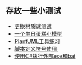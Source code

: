 ## 存放一些小测试   
* [更换材质球测试](https://github.com/XINCGer/Unity3DTraining/tree/master/SomeTest/ExchangeTest)   
* [一个生日蛋糕小模型](https://github.com/XINCGer/Unity3DTraining/tree/master/SomeTest/BirthdayCakeModel)  
* [PlantUML工具练习](./UML类图练习)   
* [ 脚本定义符号使用 ](https://github.com/XINCGer/Unity3DTraining/tree/master/SomeTest/Scripting%20Define%20Symbols)   
* [使用C#执行外部exe和bat](https://github.com/XINCGer/Unity3DTraining/tree/master/SomeTest/ProcessBat)

